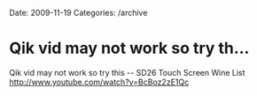 Date: 2009-11-19
Categories: /archive

# Qik vid may not work so try th...

Qik vid may not work so try this -- SD26 Touch Screen Wine List <a href="http://www.youtube.com/watch?v=BcBoz2zE1Qc" rel="nofollow">http://www.youtube.com/watch?v=BcBoz2zE1Qc</a>
